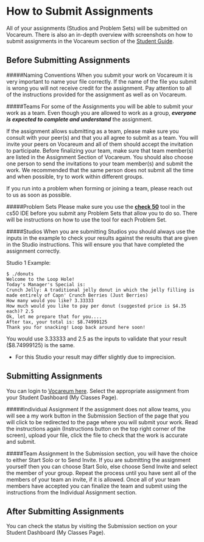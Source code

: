 # How to Submit Assignments


All of your assignments (Studios and Problem Sets) will be submitted on Vocareum.  There is also an in-depth overview with screenshots on how to submit assignments in the Vocareum section of the 
<a href="https://docs.google.com/document/d/19HIMxU_RtVV0PcGpuL71KmAoQh-KTgyPGpWWLcmwo58/edit?usp=sharing" target="_blank">Student Guide</a>. 

## Before Submitting Assignments

#####Naming Conventions
When you submit your work on Vocareum it is very important to name your file correctly.  If the name of the file you submit is wrong you will not receive credit for the assignment.  Pay attention to all of the instructions provided for the assignment as well as on Vocareum.

#####Teams
For some of the Assignments you will be able to submit your work as a team.  Even though you are allowed to work as a group, **_everyone is expected to complete and understand_** the assignment. 
  
If the assignment allows submitting as a team, please make sure you consult with your peer(s) and that you all agree to submit as a team.  You will invite your peers on Vocareum and all of them should accept the invitation to participate.  Before finalizing your team, make sure that team member(s) are listed in the Assignment Section of Vocareum. You should also choose one person to send the invitations to your team member(s) and submit the work. We recommended that the same person does not submit all the time and when possible, try to work within different groups.

If you run into a problem when forming or joining a team, please reach out to us as soon as possible.

#####Problem Sets
Please make sure you use the <a href="http://cdn.cs50.net/2015/fall/psets/1/pset1/pset1.html#cs50_check" target="_blank"><b>check 50</b></a> tool in the cs50 IDE before you submit any Problem Sets that allow you to do so.  There will be instructions on how to use the tool for each Problem Set.

#####Studios
When you are submitting Studios you should always use the inputs in the example to check your results against the results that are given in the Studio instructions. This will ensure you that have completed the assignment correctly.
  
Studio 1 Example:
```nohighlight
$ ./donuts
Welcome to the Loop Hole!
Today's Manager's Special is:
Crunch Jelly: A traditional jelly donut in which the jelly filling is made entirely of Capn' Crunch Berries (Just Berries)
How many would you like? 3.33333
How much would you like to pay per donut (suggested price is $4.35 each)? 2.5
Ok, let me prepare that for you....
After tax, your total is: $8.74999125
Thank you for snacking! Loop back around here soon!
```
You would use 3.33333 and 2.5 as the inputs to validate that your result ($8.74999125) is the same. 
  
* For this Studio your result may differ slightly due to imprecision.
  
## Submitting Assignments  
You can login to <a href="https://labs.vocareum.com/home/login.php" target="_blank">Vocareum here</a>.  Select the appropriate assignment from your Student Dashboard (My Classes Page).

#####Individual Assignment
If the assignment does not allow teams, you will see a my work button in the Submission Section of the page that you will click to be redirected to the page where you will submit your work. Read the instructions again (Instructions button on the top right corner of the screen),  upload your file, click the file to check that the work is accurate and submit.

#####Team Assignment
In the Submission section, you will have the choice to either Start Solo or to Send Invite.  If you are submitting the assignment yourself then you can choose Start Solo, else choose Send Invite and select the member of your group.  Repeat the process until you have sent all of the members of your team an invite, if it is allowed. Once all of your team members have accepted you can finalize the team and submit using the instructions from the Individual Assignment section.

## After Submitting Assignments

You can check the status by visiting the Submission section on your Student Dashboard (My Classes Page).

